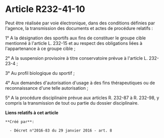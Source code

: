 # Article R232-41-10

Peut être réalisée par voie électronique, dans des conditions définies par l'agence, la transmission des documents et actes
de procédure relatifs : 

1° A la désignation des sportifs aux fins de constituer le groupe cible mentionné à l'article L. 232-15 et au respect des
obligations liées à l'appartenance à ce groupe cible ; 

2° A la suspension provisoire à titre conservatoire prévue à l'article L. 232-23-4 ; 

3° Au profil biologique du sportif ; 

4° Aux demandes d'autorisation d'usage à des fins thérapeutiques ou de reconnaissance d'une telle autorisation ; 

5° A la procédure disciplinaire prévue aux articles R. 232-87 à R. 232-98, y compris la transmission de tout ou partie du
dossier disciplinaire.

**Liens relatifs à cet article**

	**Créé par**:

	  - Décret n°2016-83 du 29 janvier 2016 - art. 8
